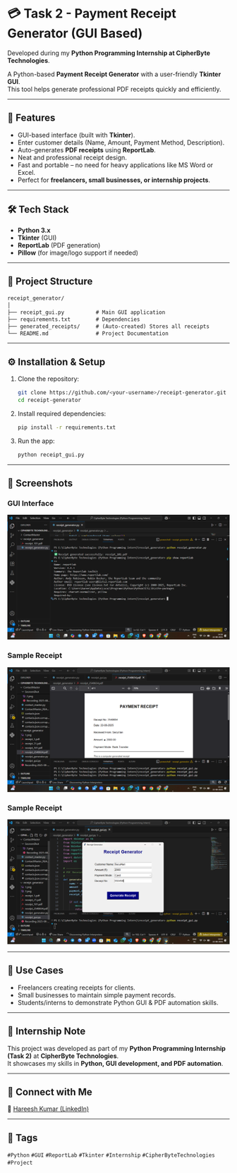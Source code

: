 # 💳 Task 2 - Payment Receipt Generator (GUI Based)
Developed during my **Python Programming Internship at CipherByte Technologies**.

A Python-based **Payment Receipt Generator** with a user-friendly **Tkinter GUI**.  
This tool helps generate professional PDF receipts quickly and efficiently.

---

## 🚀 Features
- GUI-based interface (built with **Tkinter**).
- Enter customer details (Name, Amount, Payment Method, Description).
- Auto-generates **PDF receipts** using **ReportLab**.
- Neat and professional receipt design.
- Fast and portable – no need for heavy applications like MS Word or Excel.
- Perfect for **freelancers, small businesses, or internship projects**.

---

## 🛠️ Tech Stack
- **Python 3.x**
- **Tkinter** (GUI)
- **ReportLab** (PDF generation)
- **Pillow** (for image/logo support if needed)

---

## 📂 Project Structure
```
receipt_generator/
│
├── receipt_gui.py          # Main GUI application
├── requirements.txt        # Dependencies
├── generated_receipts/     # (Auto-created) Stores all receipts
└── README.md               # Project Documentation
```

---

## ⚙️ Installation & Setup
1. Clone the repository:
   ```bash
   git clone https://github.com/<your-username>/receipt-generator.git
   cd receipt-generator
   ```

2. Install required dependencies:
   ```bash
   pip install -r requirements.txt
   ```

3. Run the app:
   ```bash
   python receipt_gui.py
   ```

---

## 📸 Screenshots

### GUI Interface
![GUI Screenshot](1.png)

### Sample Receipt
![Receipt Screenshot](2.png)

### Sample Receipt
![Receipt Screenshot](3.png)

---

## 🎯 Use Cases
- Freelancers creating receipts for clients.
- Small businesses to maintain simple payment records.
- Students/interns to demonstrate Python GUI & PDF automation skills.

---

## 🤝 Internship Note
This project was developed as part of my **Python Programming Internship (Task 2)** at **CipherByte Technologies**.  
It showcases my skills in **Python, GUI development, and PDF automation**.

---

## 🔗 Connect with Me
👤 [Hareesh Kumar (LinkedIn)](https://www.linkedin.com/in/hareesh-kumar-02045a339/)

---

## 📌 Tags
`#Python` `#GUI` `#ReportLab` `#Tkinter` `#Internship` `#CipherByteTechnologies` `#Project`
